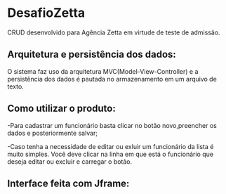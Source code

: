 # DesafioZetta
CRUD desenvolvido para Agência Zetta em virtude de teste de admissão.
## Arquitetura e persistência dos dados:
O sistema faz uso da arquitetura MVC(Model-View-Controller) e a persistência dos dados é pautada no armazenamento em um arquivo de texto.
## Como utilizar o produto:
-Para cadastrar um funcionário basta clicar no botão novo,preencher os dados e posteriormente salvar;

-Caso tenha a necessidade de editar ou exluir um funcionário da lista é muito simples. Você deve clicar na linha em que está o funcionário que deseja editar ou excluir e carregar o botão.

## Interface feita com Jframe:

